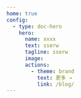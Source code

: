 ```yaml
---
home: true
config:
  - type: doc-hero
    hero:
      name: xxxx
      text: sserw
      tagline: sserw
      image:
      actions:
        - theme: brand
          text: 更多 →
          link: /blog/
---
```

